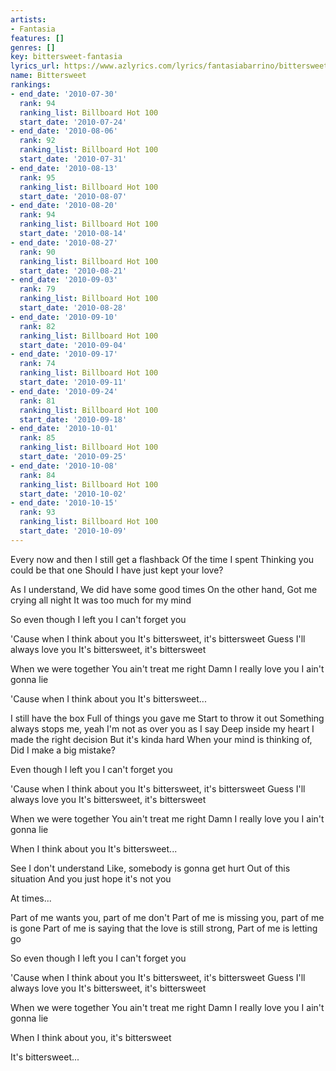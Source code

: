 ```yaml
---
artists:
- Fantasia
features: []
genres: []
key: bittersweet-fantasia
lyrics_url: https://www.azlyrics.com/lyrics/fantasiabarrino/bittersweet.html
name: Bittersweet
rankings:
- end_date: '2010-07-30'
  rank: 94
  ranking_list: Billboard Hot 100
  start_date: '2010-07-24'
- end_date: '2010-08-06'
  rank: 92
  ranking_list: Billboard Hot 100
  start_date: '2010-07-31'
- end_date: '2010-08-13'
  rank: 95
  ranking_list: Billboard Hot 100
  start_date: '2010-08-07'
- end_date: '2010-08-20'
  rank: 94
  ranking_list: Billboard Hot 100
  start_date: '2010-08-14'
- end_date: '2010-08-27'
  rank: 90
  ranking_list: Billboard Hot 100
  start_date: '2010-08-21'
- end_date: '2010-09-03'
  rank: 79
  ranking_list: Billboard Hot 100
  start_date: '2010-08-28'
- end_date: '2010-09-10'
  rank: 82
  ranking_list: Billboard Hot 100
  start_date: '2010-09-04'
- end_date: '2010-09-17'
  rank: 74
  ranking_list: Billboard Hot 100
  start_date: '2010-09-11'
- end_date: '2010-09-24'
  rank: 81
  ranking_list: Billboard Hot 100
  start_date: '2010-09-18'
- end_date: '2010-10-01'
  rank: 85
  ranking_list: Billboard Hot 100
  start_date: '2010-09-25'
- end_date: '2010-10-08'
  rank: 84
  ranking_list: Billboard Hot 100
  start_date: '2010-10-02'
- end_date: '2010-10-15'
  rank: 93
  ranking_list: Billboard Hot 100
  start_date: '2010-10-09'
---
```


Every now and then
I still get a flashback
Of the time I spent
Thinking you could be that one
Should I have just kept your love?

As I understand,
We did have some good times
On the other hand,
Got me crying all night
It was too much for my mind

So even though I left you
I can't forget you

'Cause when I think about you
It's bittersweet, it's bittersweet
Guess I'll always love you
It's bittersweet, it's bittersweet

When we were together
You ain't treat me right
Damn I really love you
I ain't gonna lie

'Cause when I think about you
It's bittersweet...

I still have the box
Full of things you gave me
Start to throw it out
Something always stops me, yeah
I'm not as over you as I say
Deep inside my heart
I made the right decision
But it's kinda hard
When your mind is thinking of,
Did I make a big mistake?

Even though I left you
I can't forget you

'Cause when I think about you
It's bittersweet, it's bittersweet
Guess I'll always love you
It's bittersweet, it's bittersweet

When we were together
You ain't treat me right
Damn I really love you
I ain't gonna lie

When I think about you
It's bittersweet...

See I don't understand
Like, somebody is gonna get hurt
Out of this situation
And you just hope it's not you

At times...

Part of me wants you, part of me don't
Part of me is missing you, part of me is gone
Part of me is saying that the love is still strong,
Part of me is letting go

So even though I left you
I can't forget you

'Cause when I think about you
It's bittersweet, it's bittersweet
Guess I'll always love you
It's bittersweet, it's bittersweet

When we were together
You ain't treat me right
Damn I really love you
I ain't gonna lie

When I think about you, it's bittersweet

It's bittersweet...



